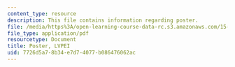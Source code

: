 ```yaml
---
content_type: resource
description: This file contains information regarding poster.
file: /media/https%3A/open-learning-course-data-rc.s3.amazonaws.com/15-s07-globalhealth-lab-spring-2013/7726d5a78b34e7d74077b086476062ac_MIT15_S07S13_poster_lvp.pdf
file_type: application/pdf
resourcetype: Document
title: Poster, LVPEI
uid: 7726d5a7-8b34-e7d7-4077-b086476062ac
---
```

